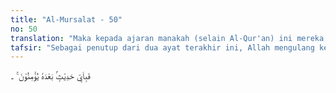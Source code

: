 ```yaml
---
title: "Al-Mursalat - 50"
no: 50
translation: "Maka kepada ajaran manakah (selain Al-Qur'an) ini mereka akan beriman?"
tafsir: "Sebagai penutup dari dua ayat terakhir ini, Allah mengulang kembali kutukan-Nya terhadap orang-orang yang mendustakan perintah dan larangan-Nya. Kecelakaan besar bagi orang yang mendustakan karena tidak patuh kepada perintah-Nya dan tidak mau meninggalkan larangan-Nya.\n\nSetelah mencela orang kafir dengan sangat keras agar mengikuti agama yang benar, maka Allah mengakhiri surah ini dengan menegaskan bahwa orang-orang musyrik itu sama sekali tidak mau mendengarkan nasihat para dai yang mengajak mereka untuk mengikuti ajaran Ilahi bagi kepentingan kehidupan mereka di dunia dan akhirat. Allah mengatakan, \"Maka kepada perkataan apakah selain Al-Qur'an mereka akan beriman?\" Jadi dengan keterangan-keterangan Al-Qur'an yang begitu jelas dan mudah dimengerti disertai dengan bukti-bukti yang jelas, mereka tidak juga mau beriman, maka manakah lagi kebenaran yang mampu membawa mereka kepada petunjuk Ilahi?\"\n\nDari ayat terakhir ini jelaslah bahwa Allah telah menetapkan ajaran Al-Qur'an tentang dunia dan akhirat yang menghimpun sekalian keterangan yang ada, lengkap dengan segala seluk-beluknya sebagai alasan yang kuat. Dengan demikian, Al-Qur'an satu-satunya kitab suci yang dikenal manusia yang mengandung keterangan yang begitu jelas dan lengkap. Hanya manusia tidak mau beriman menjelang ajal datang mencabut kehidupannya."
---
```


فَبِاَيِّ حَدِيْثٍۢ بَعْدَهٗ يُؤْمِنُوْنَ ࣖ   ۔
